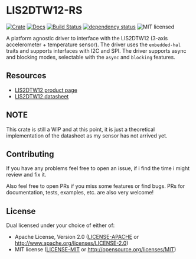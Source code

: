 # LIS2DTW12-RS

[![Crate][crate-image]][crate-link]
[![Docs][docs-image]][docs-link]
[![Build Status][build-image]][build-link]
[![dependency status][deps-image]][deps-link]
![MIT licensed][license-image]

A platform agnostic driver to interface with the LIS2DTW12 (3-axis accelerometer + temperature sensor).
The driver uses the `embedded-hal` traits and supports interfaces with I2C and SPI.
The driver supports async and blocking modes, selectable with the `async` and `blocking` features.

## Resources

- [LIS2DTW12 product page][product-page]
- [LIS2DTW12 datasheet][datasheet]

## NOTE

This crate is still a WIP and at this point, it is just a theoretical implementation of the datasheet as my sensor has not arrived yet.

## Contributing

If you have any problems feel free to open an issue, if i find the time i might review and fix it.

Also feel free to open PRs if you miss some features or find bugs. PRs for documentation, tests, examples, etc. are also very welcome!

## License

Dual licensed under your choice of either of:

- Apache License, Version 2.0 ([LICENSE-APACHE](LICENSE-APACHE) or http://www.apache.org/licenses/LICENSE-2.0)
- MIT license ([LICENSE-MIT](LICENSE-MIT) or http://opensource.org/licenses/MIT)

[crate-image]: https://img.shields.io/crates/v/lis2dtw12.svg
[crate-link]: https://crates.io/crates/lis2dtw12
[docs-image]: https://docs.rs/lis2dtw12/badge.svg
[docs-link]: https://docs.rs/lis2dtw12/
[build-image]: https://github.com/JanekGraff/lis2dtw12-rs/actions/workflows/ci.yml/badge.svg?branch=main
[build-link]: https://github.com/JanekGraff/lis2dtw12-rs/actions
[deps-image]: https://deps.rs/repo/github/janekgraff/lis2dtw12-rs/status.svg
[deps-link]: https://deps.rs/repo/github/janekgraff/lis2dtw12-rs/
[license-image]: https://img.shields.io/badge/license-Apache2.0/MIT-blue.svg
[product-page]: https://www.st.com/en/mems-and-sensors/lis2dtw12.html
[datasheet]: https://www.st.com/resource/en/datasheet/lis2dtw12.pdf